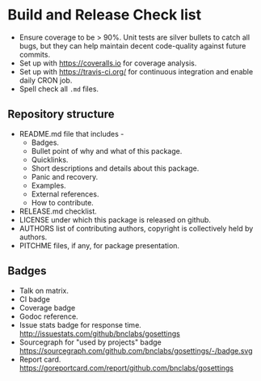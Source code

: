 Build and Release Check list
============================

* Ensure coverage to be > 90%. Unit tests are silver bullets to catch
  all bugs, but they can help maintain decent code-quality against
  future commits.
* Set up with https://coveralls.io for coverage analysis.
* Set up with https://travis-ci.org/ for continuous integration and
  enable daily CRON job.
* Spell check all `.md` files.

Repository structure
--------------------

* README.md file that includes -
  * Badges.
  * Bullet point of why and what of this package.
  * Quicklinks.
  * Short descriptions and details about this package.
  * Panic and recovery.
  * Examples.
  * External references.
  * How to contribute.
* RELEASE.md checklist.
* LICENSE under which this package is released on github.
* AUTHORS list of contributing authors, copyright is collectively
  held by authors.
* PITCHME files, if any, for package presentation.

Badges
------

* Talk on matrix.
* CI badge
* Coverage badge
* Godoc reference.
* Issue stats badge for response time.
  http://issuestats.com/github/bnclabs/gosettings
* Sourcegraph for "used by projects" badge
  https://sourcegraph.com/github.com/bnclabs/gosettings/-/badge.svg
* Report card.
  https://goreportcard.com/report/github.com/bnclabs/gosettings

